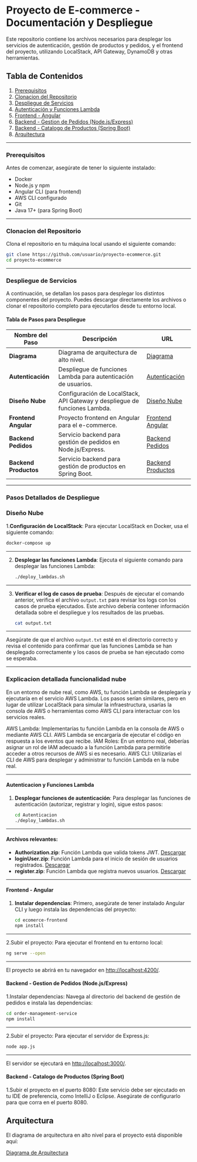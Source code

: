 # Proyecto de E-commerce - Documentación y Despliegue

Este repositorio contiene los archivos necesarios para desplegar los servicios de autenticación, gestión de productos y pedidos, y el frontend del proyecto, utilizando LocalStack, API Gateway, DynamoDB y otras herramientas.

## Tabla de Contenidos
1. [Prerequisitos](#prerequisitos)
2. [Clonacion del Repositorio](#clonacion-del-repositorio)
3. [Despliegue de Servicios](#despliegue-de-servicios)
4. [Autenticación y Funciones Lambda](#autenticacion-y-funciones-lambda)
5. [Frontend - Angular](#frontend---angular)
6. [Backend - Gestion de Pedidos (Node.js/Express)](#backend---gestion-de-pedidos-nodejsexpress)
7. [Backend - Catalogo de Productos (Spring Boot)](#backend---catalogo-de-productos-spring-boot)
8. [Arquitectura](#arquitectura)

---

### **Prerequisitos**
Antes de comenzar, asegúrate de tener lo siguiente instalado:
- Docker
- Node.js y npm
- Angular CLI (para frontend)
- AWS CLI configurado
- Git
- Java 17+ (para Spring Boot)

---

### **Clonacion del Repositorio**
Clona el repositorio en tu máquina local usando el siguiente comando:

```bash
git clone https://github.com/usuario/proyecto-ecommerce.git
cd proyecto-ecommerce
```

---


### **Despliegue de Servicios**

A continuación, se detallan los pasos para desplegar los distintos componentes del proyecto. Puedes descargar directamente los archivos o clonar el repositorio completo para ejecutarlos desde tu entorno local.

#### Tabla de Pasos para Despliegue

| **Nombre del Paso**      | **Descripción**                                                                | **URL**                                                                 |
|--------------------------|--------------------------------------------------------------------------------|-------------------------------------------------------------------------|
| **Diagrama**             | Diagrama de arquitectura de alto nivel.                                         | [Diagrama](https://github.com/koga117/Catalogacion/blob/main/Diagrama/Arquitectura.png)  |
| **Autenticación**        | Despliegue de funciones Lambda para autenticación de usuarios.                 | [Autenticación](https://github.com/koga117/Catalogacion/blob/main/Autenticacion)  |
| **Diseño Nube**          | Configuración de LocalStack, API Gateway y despliegue de funciones Lambda.      | [Diseño Nube](https://github.com/koga117/Catalogacion/blob/main/Dise%C3%B1oNube)  |
| **Frontend Angular**     | Proyecto frontend en Angular para el e-commerce.                                | [Frontend Angular](https://github.com/koga117/ecomerce-frontend)  |
| **Backend Pedidos**      | Servicio backend para gestión de pedidos en Node.js/Express.                    | [Backend Pedidos](https://github.com/koga117/order-management-service)  |
| **Backend Productos**    | Servicio backend para gestión de productos en Spring Boot.                      | [Backend Productos](https://github.com/koga117/catalogo-service) |

---

### **Pasos Detallados de Despliegue**

### **Diseño Nube**

1.**Configuración de LocalStack**: Para ejecutar LocalStack en Docker, usa el siguiente comando:

```bash
docker-compose up
```

---

2. **Desplegar las funciones Lambda**: Ejecuta el siguiente comando para desplegar las funciones Lambda:

    ```bash
    ./deploy_lambdas.sh
    ```

---

3. **Verificar el log de casos de prueba**: Después de ejecutar el comando anterior, verifica el archivo `output.txt` para revisar los logs con los casos de prueba ejecutados. Este archivo debería contener información detallada sobre el despliegue y los resultados de las pruebas.

    ```bash
    cat output.txt
    ```

---

Asegúrate de que el archivo `output.txt` esté en el directorio correcto y revisa el contenido para confirmar que las funciones Lambda se han desplegado correctamente y los casos de prueba se han ejecutado como se esperaba.

---

### **Explicacion detallada funcionalidad nube**
  En un entorno de nube real, como AWS, tu función Lambda se desplegaría y ejecutaría en el servicio AWS Lambda. Los pasos serían similares, pero en lugar de utilizar LocalStack para simular la infraestructura, usarías   la consola de AWS o herramientas como AWS CLI para interactuar con los servicios reales.

  AWS Lambda: Implementarías tu función Lambda en la consola de AWS o mediante AWS CLI. AWS Lambda se encargaría de ejecutar el código en respuesta a los eventos que recibe.
  IAM Roles: En un entorno real, deberías asignar un rol de IAM adecuado a la función Lambda para permitirle acceder a otros recursos de AWS si es necesario.
  AWS CLI: Utilizarías el CLI de AWS para desplegar y administrar tu función Lambda en la nube real.

---


#### **Autenticacion y Funciones Lambda**

1. **Desplegar funciones de autenticación**:
   Para desplegar las funciones de autenticación (autorizar, registrar y login), sigue estos pasos:

   ```bash
   cd Autenticacion
   ./deploy_lambdas.sh
   ```

---

#### Archivos relevantes:

- **Authorization.zip**: Función Lambda que valida tokens JWT. [Descargar](https://github.com/koga117/Catalogacion/blob/main/Autenticacion/Authorization.zip)
- **loginUser.zip**: Función Lambda para el inicio de sesión de usuarios registrados. [Descargar](https://github.com/koga117/Catalogacion/blob/main/Autenticacion/loginUser.zip)
- **register.zip**: Función Lambda que registra nuevos usuarios. [Descargar](https://github.com/koga117/Catalogacion/blob/main/Autenticacion/register.zip)

---

#### **Frontend - Angular**

1. **Instalar dependencias**:
   Primero, asegúrate de tener instalado Angular CLI y luego instala las dependencias del proyecto:

   ```bash
   cd ecomerce-frontend
   npm install
   ```

---

2.Subir el proyecto: Para ejecutar el frontend en tu entorno local:

```bash
ng serve --open
```

---

El proyecto se abrirá en tu navegador en [http://localhost:4200/](http://localhost:4200/).

#### Backend - Gestion de Pedidos (Node.js/Express)

1.Instalar dependencias: Navega al directorio del backend de gestión de pedidos e instala las dependencias:

```bash
cd order-management-service
npm install
```

---

2.Subir el proyecto: Para ejecutar el servidor de Express.js:

```bash
node app.js
```

---

El servidor se ejecutará en [http://localhost:3000/](http://localhost:3000/).

#### Backend - Catalogo de Productos (Spring Boot)

1.Subir el proyecto en el puerto 8080: Este servicio debe ser ejecutado en tu IDE de preferencia, como IntelliJ o Eclipse. Asegúrate de configurarlo para que corra en el puerto 8080.

## Arquitectura

El diagrama de arquitectura en alto nivel para el proyecto está disponible aquí:

[Diagrama de Arquitectura](https://github.com/koga117/Catalogacion/blob/main/Diagrama/Arquitectura.png)
